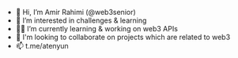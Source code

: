 - 👋 Hi, I’m Amir Rahimi (@web3senior)
- 💛 I’m interested in challenges & learning
- 👨‍💻 I’m currently learning & working on web3 APIs
- 💞️ I'm looking to collaborate on projects which are related to web3
- 📫 t.me/atenyun

<!---
web3senior/web3senior is a ✨ special ✨ repository because its `README.md` (this file) appears on your GitHub profile.
You can click the Preview link to take a look at your changes.
--->
